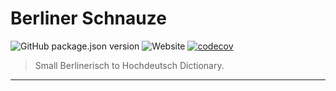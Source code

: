 # Berliner Schnauze

![GitHub package.json version](https://img.shields.io/github/package-json/v/felix-berlin/berliner-schnauze?label=github&style=flat-square)
![Website](https://img.shields.io/website?style=flat-square&url=https%3A%2F%2Fberliner-schnauze.wtf)
[![codecov](https://codecov.io/gh/felix-berlin/berliner-schnauze/graph/badge.svg?token=1JIYWWF13A)](https://codecov.io/gh/felix-berlin/berliner-schnauze)

> Small Berlinerisch to Hochdeutsch Dictionary.
---
